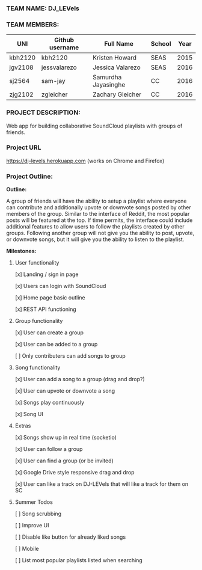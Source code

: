 ### TEAM NAME: DJ_LEVels

### TEAM MEMBERS:

| UNI | Github username  | Full Name | School | Year |
|-----|------------------|-----------|--------|------|
|  kbh2120   |       kbh2120      |     Kristen Howard      |    SEAS    |   2015   |
|  jgv2108   |       jessvalarezo           |    Jessica Valarezo       |    SEAS    |   2016   |
|  sj2564   |        sam-jay          |    Samurdha Jayasinghe    |   CC   |     2016      |
|  zjg2102   |       zgleicher           |      Zachary Gleicher     |    CC    |   2016   |

### PROJECT DESCRIPTION:

Web app for building collaborative SoundCloud playlists with groups of friends.

### Project URL

https://dj-levels.herokuapp.com (works on Chrome and Firefox)

### Project Outline:

**Outline:**

A group of friends will have the ability to setup a playlist where everyone can contribute and additionally upvote or downvote songs posted by other members of the group. Similar to the interface of Reddit, the most popular posts will be featured at the top. If time permits, the interface could include additional features to allow users to follow the playlists created by other groups. Following another group will not give you the ability to post, upvote, or downvote songs, but it will give you the ability to listen to the playlist. 

**Milestones:**

1) User functionality

	[x] Landing / sign in page

	[x] Users can login with SoundCloud

	[x] Home page basic outline

	[x] REST API functioning

2) Group functionality

	[x] User can create a group
	
	[x] User can be added to a group

	[ ] Only contributers can add songs to group


3) Song functionality

	[x] User can add a song to a group (drag and drop?)
	
	[x] User can upvote or downvote a song
	
	[x] Songs play continuously 
	
	[x] Song UI

4) Extras

	[x] Songs show up in real time (socketio)

	[x] User can follow a group
	
	[x] User can find a group (or be invited) 

	[x] Google Drive style responsive drag and drop

	[x] User can like a track on DJ-LEVels that will like a track for them on SC
	
5) Summer Todos

	[ ] Song scrubbing
	
	[ ] Improve UI
	
	[ ] Disable like button for already liked songs
	
	[ ] Mobile
	
	[ ] List most popular playlists listed when searching
